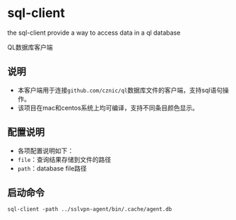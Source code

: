 # sql-client
the sql-client provide a way to access data in a ql database

QL数据库客户端

## 说明

- 本客户端用于连接`github.com/cznic/ql`数据库文件的客户端，支持sql语句操作。
- 该项目在mac和centos系统上均可编译，支持不同条目颜色显示。

## 配置说明

- 各项配置说明如下：
- `file`：查询结果存储到文件的路径
- `path`：database file路径

## 启动命令

`sql-client -path ../sslvpn-agent/bin/.cache/agent.db`
